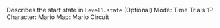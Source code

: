 Describes the start state in `Level1.state` (Optional)
Mode: Time Trials 1P
Character: Mario
Map: Mario Circuit
